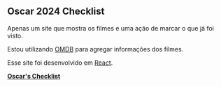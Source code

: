 ## Oscar 2024 Checklist

Apenas um site que mostra os filmes e uma ação de marcar o que já foi visto.

Estou utilizando [OMDB](http://www.omdbapi.com) para agregar informações dos filmes.

Esse site foi desenvolvido em [React](https://reactjs.org/).

**[Oscar's Checklist](https://oscars.netlify.app)**
